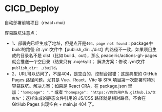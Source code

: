 # CICD_Deploy
自动部署前端项目（react+mui）

容易踩坑注意点：
- 1、部署完已经生成了地址，但是点开是`404，page not found`：package中build的路径 和 .yml文件中【publish_dir: ./dist】的路径不一致，如果项目生成的目录名不是 dist（比如 build、out），那么 peaceiris/actions-gh-pages 就会推送一个空目录（结果只有 .nojekyll）； 解决方案：修改 .yml文件 `publish_dir: ./build`。
- 2、URL可以访问了，不是404，是空白的，控制台报错：这是典型的 GitHub Pages 路径问题，尤其是 Vue、React、Vite 等 SPA 项目第一次部署时特别容易踩坑。解决方案：如果是 React CRA，在 package.json 里加：`"homepage": "."` 或者 `"homepage": "https://你的用户名.github.io/仓库名"`；这样生成的静态文件引用的 JS/CSS 路径就是相对路径，不会在 GitHub Pages 出现空白 + main.js 404 了。

